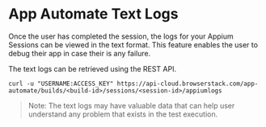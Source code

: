 # App Automate Text Logs

Once the user has completed the session, the logs for your Appium Sessions can be viewed in the text format. This feature enables the user to debug their app in case their is any failure. 

The text logs can be retrieved using the REST API.

```
curl -u "USERNAME:ACCESS_KEY" https://api-cloud.browserstack.com/app-automate/builds/<build-id>/sessions/<session-id>/appiumlogs
```
> Note: The text logs may have valuable data that can help user understand any problem that exists in the test execution.
